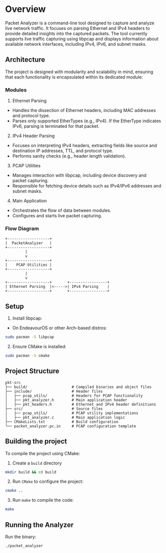 # Overview
Packet Analyzer is a command-line tool designed to capture and analyze live network traffic. It focuses on parsing Ethernet and IPv4 headers to provide detailed insights into the captured packets. The tool currently supports live traffic capturing using libpcap and displays information about available network interfaces, including IPv4, IPv6, and subnet masks.

## Architecture
The project is designed with modularity and scalability in mind, ensuring that each functionality is encapsulated within its dedicated module:

### Modules
1. Ethernet Parsing
- Handles the dissection of Ethernet headers, including MAC addresses and protocol type.
- Parses only supported EtherTypes (e.g., IPv4). If the EtherType indicates IPv6, parsing is terminated for that packet.

2. IPv4 Header Parsing 
- Focuses on interpreting IPv4 headers, extracting fields like source and destination IP addresses, TTL, and protocol type.
- Performs sanity checks (e.g., header length validation).

3. PCAP Utilities
- Manages interaction with libpcap, including device discovery and packet capturing.
- Responsible for fetching device details such as IPv4/IPv6 addresses and subnet masks.

4. Main Application
- Orchestrates the flow of data between modules.
- Configures and starts live packet capturing.

### Flow Diagram
```
+-------------------+
|  PacketAnalyzer   |
+-------------------+
         |
         v
+-------------------+
|    PCAP Utilities |
+-------------------+
         |
         v
+-------------------+       +-----------------+
| Ethernet Parsing  |<----->| IPv4 Parsing    |
+-------------------+       +-----------------+
```

## Setup 
1. Install libpcap:
- On EndeavourOS or other Arch-based distros:
``` bash
sudo pacman -S libpcap
```
2. Ensure CMake is installed:
``` bash
sudo pacman -S cmake
```

## Project Structure
```
pkt-src
├── build/                    # Compiled binaries and object files
├── include/                  # Header files
│   ├── pcap_utils/           # Headers for PCAP functionality
│   ├── pkt_analyzer.h        # Main application header
│   ├── pkt_headers.h         # Ethernet and IPv4 header definitions
├── src/                      # Source files
│   ├── pcap_utils/           # PCAP utility implementations
│   ├── pkt_analyzer.c        # Main application logic
├── CMakeLists.txt            # Build configuration
└── packet_analyzer.pc.in     # PCAP configuration template
```

## Building the project
To compile the project using CMake:
1. Create a `build` directory
``` bash
mkdir build && cd build
```
2. Run `CMake` to  configure the project:
``` bash
cmake ..
```
3. Run `make` to compile the code:
``` bash
make
```

## Running the Analyzer
Run the binary:
``` bash
./packet_analyzer
```
